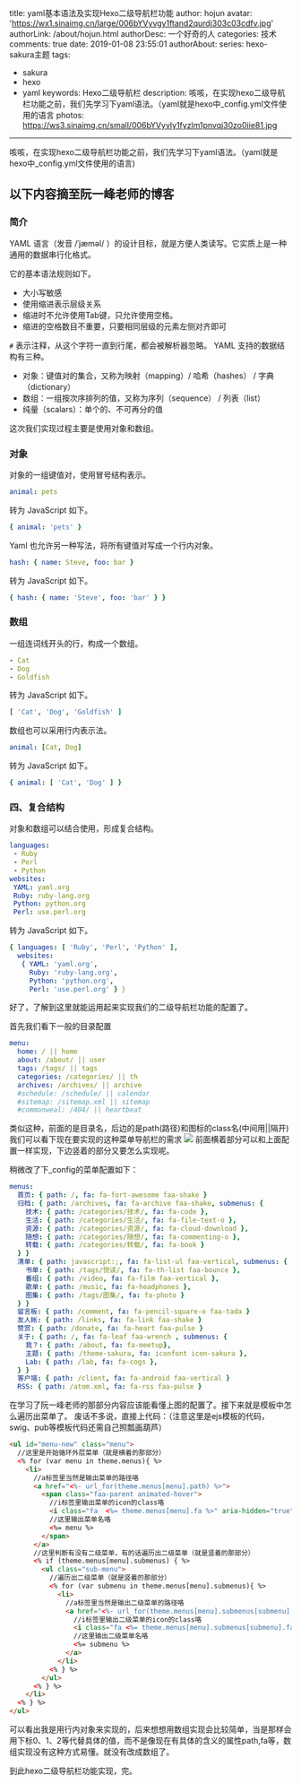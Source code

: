 title: yaml基本语法及实现Hexo二级导航栏功能
author: hojun
avatar: 'https://wx1.sinaimg.cn/large/006bYVyvgy1ftand2qurdj303c03cdfv.jpg'
authorLink: /about/hojun.html
authorDesc: 一个好奇的人
categories: 技术
comments: true
date: 2019-01-08 23:55:01
authorAbout:
series: hexo-sakura主题
tags:
 - sakura
 - hexo
 - yaml
keywords: Hexo二级导航栏
description: 咳咳，在实现hexo二级导航栏功能之前，我们先学习下yaml语法。（yaml就是hexo中_config.yml文件使用的语言
photos: https://ws3.sinaimg.cn/small/006bYVyvly1fyzlm1pnvqj30zo0iie81.jpg
---
咳咳，在实现hexo二级导航栏功能之前，我们先学习下yaml语法。（yaml就是hexo中_config.yml文件使用的语言)
## 以下内容摘至阮一峰老师的博客

### 简介
YAML 语言（发音 /ˈjæməl/ ）的设计目标，就是方便人类读写。它实质上是一种通用的数据串行化格式。

它的基本语法规则如下。

 - 大小写敏感
 - 使用缩进表示层级关系
 - 缩进时不允许使用Tab键，只允许使用空格。
 - 缩进的空格数目不重要，只要相同层级的元素左侧对齐即可

`#` 表示注释，从这个字符一直到行尾，都会被解析器忽略。
YAML 支持的数据结构有三种。

 - 对象：键值对的集合，又称为映射（mapping）/ 哈希（hashes） / 字典（dictionary）
 - 数组：一组按次序排列的值，又称为序列（sequence） / 列表（list）
 - 纯量（scalars）：单个的、不可再分的值

这次我们实现过程主要是使用对象和数组。

### 对象

对象的一组键值对，使用冒号结构表示。
```yml
animal: pets
```
转为 JavaScript 如下。
```yml
{ animal: 'pets' }
```
Yaml 也允许另一种写法，将所有键值对写成一个行内对象。
```yml
hash: { name: Steve, foo: bar } 
```
转为 JavaScript 如下。
```yml
{ hash: { name: 'Steve', foo: 'bar' } }
```
### 数组
一组连词线开头的行，构成一个数组。
```yml
- Cat
- Dog
- Goldfish
```
转为 JavaScript 如下。
```yml
[ 'Cat', 'Dog', 'Goldfish' ]
```
数组也可以采用行内表示法。
```yml
animal: [Cat, Dog]
```
转为 JavaScript 如下。
```yml
{ animal: [ 'Cat', 'Dog' ] }
```
### 四、复合结构
对象和数组可以结合使用，形成复合结构。
```yml
languages:
 - Ruby
 - Perl
 - Python 
websites:
 YAML: yaml.org 
 Ruby: ruby-lang.org 
 Python: python.org 
 Perl: use.perl.org
```
转为 JavaScript 如下。
```yml
{ languages: [ 'Ruby', 'Perl', 'Python' ],
  websites: 
   { YAML: 'yaml.org',
     Ruby: 'ruby-lang.org',
     Python: 'python.org',
     Perl: 'use.perl.org' } }
```
好了，了解到这里就能运用起来实现我们的二级导航栏功能的配置了。

首先我们看下一般的目录配置
```yml
menu:
  home: / || home
  about: /about/ || user
  tags: /tags/ || tags
  categories: /categories/ || th
  archives: /archives/ || archive
  #schedule: /schedule/ || calendar
  #sitemap: /sitemap.xml || sitemap
  #commonweal: /404/ || heartbeat
```
类似这种，前面的是目录名，后边的是path(路径)和图标的class名(中间用||隔开)
我们可以看下现在要实现的这种菜单导航栏的需求
![](https://ws3.sinaimg.cn/large/006bYVyvly1fyzlm1pnvqj30zo0iie81.jpg)
前面横着部分可以和上面配置一样实现，下边竖着的部分又要怎么实现呢。

稍微改了下_config的菜单配置如下：
```yml
menus:
  首页: { path: /, fa: fa-fort-awesome faa-shake }
  归档: { path: /archives, fa: fa-archive faa-shake, submenus: { 
    技术: { path: /categories/技术/, fa: fa-code }, 
    生活: { path: /categories/生活/, fa: fa-file-text-o }, 
    资源: { path: /categories/资源/, fa: fa-cloud-download }, 
    随想: { path: /categories/随想/, fa: fa-commenting-o },
    转载: { path: /categories/转载/, fa: fa-book }
  } }
  清单: { path: javascript:;, fa: fa-list-ul faa-vertical, submenus: { 
    书单: { path: /tags/悦读/, fa: fa-th-list faa-bounce }, 
    番组: { path: /video, fa: fa-film faa-vertical }, 
    歌单: { path: /music, fa: fa-headphones },
    图集: { path: /tags/图集/, fa: fa-photo }
  } }
  留言板: { path: /comment, fa: fa-pencil-square-o faa-tada }
  友人帐: { path: /links, fa: fa-link faa-shake }
  赞赏: { path: /donate, fa: fa-heart faa-pulse }
  关于: { path: /, fa: fa-leaf faa-wrench , submenus: { 
    我？: { path: /about, fa: fa-meetup}, 
    主题: { path: /theme-sakura, fa: iconfont icon-sakura },
    Lab: { path: /lab, fa: fa-cogs },
  } }
  客户端: { path: /client, fa: fa-android faa-vertical }
  RSS: { path: /atom.xml, fa: fa-rss faa-pulse }
```
在学习了阮一峰老师的那部分内容应该能看懂上图的配置了。接下来就是模板中怎么遍历出菜单了。
废话不多说，直接上代码：（注意这里是ejs模板的代码，swig、pub等模板代码还需自己照瓢画葫芦）
```html
<ul id="menu-new" class="menu">
  //这里是开始循环外层菜单（就是横着的那部分）
  <% for (var menu in theme.menus){ %>
    <li>
      //a标签里当然是输出菜单的路径咯
      <a href="<%- url_for(theme.menus[menu].path) %>">
        <span class="faa-parent animated-hover">
          //i标签里输出菜单的icon的class咯
          <i class="fa  <%= theme.menus[menu].fa %>" aria-hidden="true"></i>
          //这里输出菜单名咯
          <%= menu %>
        </span>
      </a>
      //这里判断有没有二级菜单，有的话遍历出二级菜单（就是竖着的那部分）
      <% if (theme.menus[menu].submenus) { %>
        <ul class="sub-menu">
          //遍历出二级菜单（就是竖着的那部分）
          <% for (var submenu in theme.menus[menu].submenus){ %>
            <li>
              //a标签里当然是输出二级菜单的路径咯
              <a href="<%- url_for(theme.menus[menu].submenus[submenu].path) %>">
                //i标签里输出二级菜单的icon的class咯
                <i class="fa <%= theme.menus[menu].submenus[submenu].fa %>" aria-hidden="true"></i>
                //这里输出二级菜单名咯
                <%= submenu %>
              </a>
            </li>
          <% } %>
        </ul>
      <% } %>
    </li>
  <% } %>
</ul>
```
可以看出我是用行内对象来实现的，后来想想用数组实现会比较简单，当是那样会用下标0、1、2等代替具体的值，而不是像现在有具体的含义的属性path,fa等，数组实现没有这种方式易懂。就没有改成数组了。

到此hexo二级导航栏功能实现，完。


